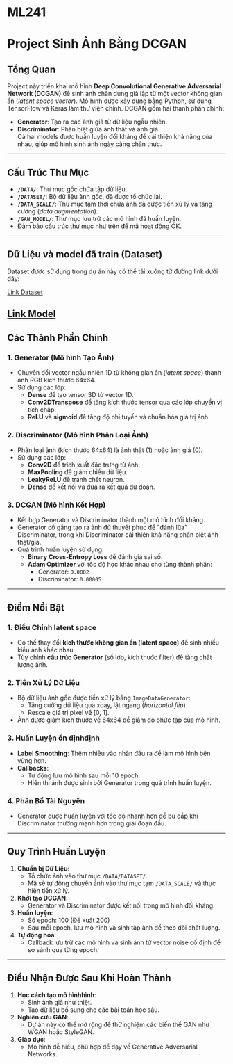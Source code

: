 # ML241

# Project Sinh Ảnh Bằng DCGAN

## Tổng Quan
Project này triển khai mô hình **Deep Convolutional Generative Adversarial Network (DCGAN)** để sinh ảnh chân dung giả lập từ một vector không gian ẩn (*latent space vector*). Mô hình được xây dựng bằng Python, sử dụng TensorFlow và Keras làm thư viện chính. DCGAN gồm hai thành phần chính:
- **Generator**: Tạo ra các ảnh giả từ dữ liệu ngẫu nhiên.
- **Discriminator**: Phân biệt giữa ảnh thật và ảnh giả.  
Cả hai models được huấn luyện đối kháng để cải thiện khả năng của nhau, giúp mô hình sinh ảnh ngày càng chân thực.

---

## Cấu Trúc Thư Mục
- **`/DATA/`**: Thư mục gốc chứa tập dữ liệu.
- **`/DATASET/`**: Bộ dữ liệu ảnh gốc, đã được tổ chức lại.
- **`/DATA_SCALE/`**: Thư mục tạm thời chứa ảnh đã được tiền xử lý và tăng cường (*data augmentation*).
- **`/GAN_MODEL/`**: Thư mục lưu trữ các mô hình đã huấn luyện.
- Đảm bảo cấu trúc thư mục như trên để mã hoạt động OK.

---
## Dữ Liệu và model đã train (Dataset)
Dataset được sử dụng trong dự án này có thể tải xuống từ đường link dưới đây:

[Link Dataset](https://drive.google.com/drive/folders/1XkmeU5rGCft0SHc9c3X6LketgfiNTCKS?usp=sharing)

[Link Model](https://drive.google.com/drive/folders/17D1AApf118ZWjPpfhi3YkcaovjHREfQD?usp=sharing)
---

## Các Thành Phần Chính
### 1. **Generator (Mô hình Tạo Ảnh)**
- Chuyển đổi vector ngẫu nhiên 1D từ không gian ẩn (*latent space*) thành ảnh RGB kích thước 64x64.
- Sử dụng các lớp:
  - **Dense** để tạo tensor 3D từ vector 1D.
  - **Conv2DTranspose** để tăng kích thước tensor qua các lớp chuyển vị tích chập.
  - **ReLU** và **sigmoid** để tăng độ phi tuyến và chuẩn hóa giá trị ảnh.

### 2. **Discriminator (Mô hình Phân Loại Ảnh)**
- Phân loại ảnh (kích thước 64x64) là ảnh thật (1) hoặc ảnh giả (0).
- Sử dụng các lớp:
  - **Conv2D** để trích xuất đặc trưng từ ảnh.
  - **MaxPooling** để giảm chiều dữ liệu.
  - **LeakyReLU** để tránh chết neuron.
  - **Dense** để kết nối và đưa ra kết quả dự đoán.

### 3. **DCGAN (Mô hình Kết Hợp)**
- Kết hợp Generator và Discriminator thành một mô hình đối kháng.
- Generator cố gắng tạo ra ảnh đủ thuyết phục để "đánh lừa" Discriminator, trong khi Discriminator cải thiện khả năng phân biệt ảnh thật/giả.
- Quá trình huấn luyện sử dụng:
  - **Binary Cross-Entropy Loss** để đánh giá sai số.
  - **Adam Optimizer** với tốc độ học khác nhau cho từng thành phần:
    - Generator: `0.0002`
    - Discriminator: `0.00005`

---

## Điểm Nổi Bật
### **1. Điều Chỉnh latent space**
- Có thể thay đổi **kích thước không gian ẩn (latent space)** để sinh nhiều kiểu ảnh khác nhau.
- Tùy chỉnh **cấu trúc Generator** (số lớp, kích thước filter) để tăng chất lượng ảnh.

### **2. Tiền Xử Lý Dữ Liệu**
- Bộ dữ liệu ảnh gốc được tiền xử lý bằng `ImageDataGenerator`:
  - Tăng cường dữ liệu qua xoay, lật ngang (*horizontal flip*).
  - Rescale giá trị pixel về [0, 1].
- Ảnh được giảm kích thước về 64x64 để giảm độ phức tạp của mô hình.

### **3. Huấn Luyện ổn địnhđịnh**
- **Label Smoothing**: Thêm nhiễu vào nhãn đầu ra để làm mô hình bền vững hơn.
- **Callbacks**:
  - Tự động lưu mô hình sau mỗi 10 epoch.
  - Hiển thị ảnh được sinh bởi Generator trong quá trình huấn luyện.

### **4. Phân Bổ Tài Nguyên**
- Generator được huấn luyện với tốc độ nhanh hơn để bù đắp khi Discriminator thường mạnh hơn trong giai đoạn đầu.

---

## Quy Trình Huấn Luyện
1. **Chuẩn bị Dữ Liệu**:
   - Tổ chức ảnh vào thư mục `/DATA/DATASET/`.
   - Mã sẽ tự động chuyển ảnh vào thư mục tạm `/DATA_SCALE/` và thực hiện tiền xử lý.
2. **Khởi tạo DCGAN**:
   - Generator và Discriminator được kết nối trong mô hình đối kháng.
3. **Huấn luyện**:
   - Số epoch: 100 (Đề xuất 200)
   - Sau mỗi epoch, lưu mô hình và sinh tập ảnh để theo dõi chất lượng.
4. **Tự động hóa**:
   - Callback lưu trữ các mô hình và sinh ảnh từ vector noise cố định để so sánh qua từng epoch.

---

## Điều Nhận Được Sau Khi Hoàn Thành
1. **Học cách tạo mô hìnhhình**:
   - Sinh ảnh giả như thiệt.
   - Tạo dữ liệu bổ sung cho các bài toán học sâu.
2. **Nghiên cứu GAN**:
   - Dự án này có thể mở rộng để thử nghiệm các biến thể GAN như WGAN hoặc StyleGAN.
3. **Giáo dục**:
   - Mô hình dễ hiểu, phù hợp để dạy về Generative Adversarial Networks.


